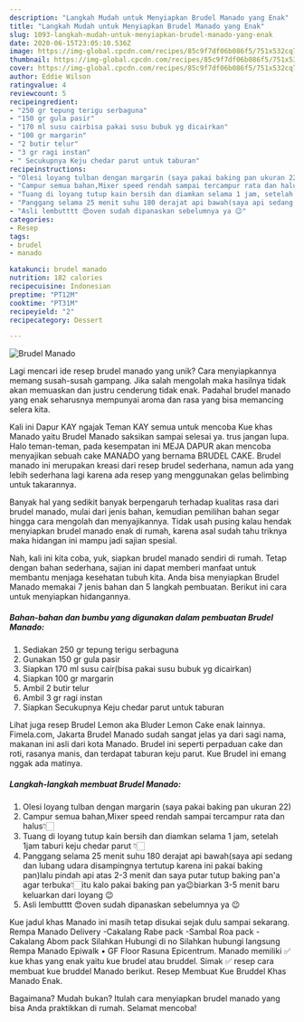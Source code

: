 ```yaml
---
description: "Langkah Mudah untuk Menyiapkan Brudel Manado yang Enak"
title: "Langkah Mudah untuk Menyiapkan Brudel Manado yang Enak"
slug: 1093-langkah-mudah-untuk-menyiapkan-brudel-manado-yang-enak
date: 2020-06-15T23:05:10.536Z
image: https://img-global.cpcdn.com/recipes/85c9f7df06b086f5/751x532cq70/brudel-manado-foto-resep-utama.jpg
thumbnail: https://img-global.cpcdn.com/recipes/85c9f7df06b086f5/751x532cq70/brudel-manado-foto-resep-utama.jpg
cover: https://img-global.cpcdn.com/recipes/85c9f7df06b086f5/751x532cq70/brudel-manado-foto-resep-utama.jpg
author: Eddie Wilson
ratingvalue: 4
reviewcount: 5
recipeingredient:
- "250 gr tepung terigu serbaguna"
- "150 gr gula pasir"
- "170 ml susu cairbisa pakai susu bubuk yg dicairkan"
- "100 gr margarin"
- "2 butir telur"
- "3 gr ragi instan"
- " Secukupnya Keju chedar parut untuk taburan"
recipeinstructions:
- "Olesi loyang tulban dengan margarin (saya pakai baking pan ukuran 22)"
- "Campur semua bahan,Mixer speed rendah sampai tercampur rata dan halus👇🏻"
- "Tuang di loyang tutup kain bersih dan diamkan selama 1 jam, setelah 1jam taburi keju chedar parut 👇🏻"
- "Panggang selama 25 menit suhu 180 derajat api bawah(saya api sedang dan lubang udara disampingnya tertutup karena ini pakai baking pan)lalu pindah api atas 2-3 menit dan saya putar tutup baking pan&#39;a agar terbuka👇🏻itu kalo pakai baking pan ya😉biarkan 3-5 menit baru keluarkan dari loyang 😉"
- "Asli lembutttt 😍oven sudah dipanaskan sebelumnya ya 😉"
categories:
- Resep
tags:
- brudel
- manado

katakunci: brudel manado 
nutrition: 182 calories
recipecuisine: Indonesian
preptime: "PT12M"
cooktime: "PT31M"
recipeyield: "2"
recipecategory: Dessert

---
```



![Brudel Manado](https://img-global.cpcdn.com/recipes/85c9f7df06b086f5/751x532cq70/brudel-manado-foto-resep-utama.jpg)

Lagi mencari ide resep brudel manado yang unik? Cara menyiapkannya memang susah-susah gampang. Jika salah mengolah maka hasilnya tidak akan memuaskan dan justru cenderung tidak enak. Padahal brudel manado yang enak seharusnya mempunyai aroma dan rasa yang bisa memancing selera kita.

Kali ini Dapur KAY ngajak Teman KAY semua untuk mencoba Kue khas Manado yaitu Brudel Manado saksikan sampai selesai ya. trus jangan lupa. Halo teman-teman, pada kesempatan ini MEJA DAPUR akan mencoba menyajikan sebuah cake MANADO yang bernama BRUDEL CAKE. Brudel manado ini merupakan kreasi dari resep brudel sederhana, namun ada yang lebih sederhana lagi karena ada resep yang menggunakan gelas belimbing untuk takarannya.

Banyak hal yang sedikit banyak berpengaruh terhadap kualitas rasa dari brudel manado, mulai dari jenis bahan, kemudian pemilihan bahan segar hingga cara mengolah dan menyajikannya. Tidak usah pusing kalau hendak menyiapkan brudel manado enak di rumah, karena asal sudah tahu triknya maka hidangan ini mampu jadi sajian spesial.


Nah, kali ini kita coba, yuk, siapkan brudel manado sendiri di rumah. Tetap dengan bahan sederhana, sajian ini dapat memberi manfaat untuk membantu menjaga kesehatan tubuh kita. Anda bisa menyiapkan Brudel Manado memakai 7 jenis bahan dan 5 langkah pembuatan. Berikut ini cara untuk menyiapkan hidangannya.

<!--inarticleads1-->

##### Bahan-bahan dan bumbu yang digunakan dalam pembuatan Brudel Manado:

1. Sediakan 250 gr tepung terigu serbaguna
1. Gunakan 150 gr gula pasir
1. Siapkan 170 ml susu cair(bisa pakai susu bubuk yg dicairkan)
1. Siapkan 100 gr margarin
1. Ambil 2 butir telur
1. Ambil 3 gr ragi instan
1. Siapkan  Secukupnya Keju chedar parut untuk taburan


Lihat juga resep Brudel Lemon aka Bluder Lemon Cake enak lainnya. Fimela.com, Jakarta Brudel Manado sudah sangat jelas ya dari sagi nama, makanan ini asli dari kota Manado. Brudel ini seperti perpaduan cake dan roti, rasanya manis, dan terdapat taburan keju parut. Kue Brudel ini emang nggak ada matinya. 

<!--inarticleads2-->

##### Langkah-langkah membuat Brudel Manado:

1. Olesi loyang tulban dengan margarin (saya pakai baking pan ukuran 22)
1. Campur semua bahan,Mixer speed rendah sampai tercampur rata dan halus👇🏻
1. Tuang di loyang tutup kain bersih dan diamkan selama 1 jam, setelah 1jam taburi keju chedar parut 👇🏻
1. Panggang selama 25 menit suhu 180 derajat api bawah(saya api sedang dan lubang udara disampingnya tertutup karena ini pakai baking pan)lalu pindah api atas 2-3 menit dan saya putar tutup baking pan&#39;a agar terbuka👇🏻itu kalo pakai baking pan ya😉biarkan 3-5 menit baru keluarkan dari loyang 😉
1. Asli lembutttt 😍oven sudah dipanaskan sebelumnya ya 😉


Kue jadul khas Manado ini masih tetap disukai sejak dulu sampai sekarang. Rempa Manado Delivery -Cakalang Rabe pack -Sambal Roa pack -Cakalang Abom pack Silahkan Hubungi di no Silahkan hubungi langsung Rempa Manado Epiwalk • GF Floor Rasuna Epicentrum. Manado memiliki ✅ kue khas yang enak yaitu kue brudel atau bruddel. Simak ✅ resep cara membuat kue bruddel Manado berikut. Resep Membuat Kue Bruddel Khas Manado Enak. 

Bagaimana? Mudah bukan? Itulah cara menyiapkan brudel manado yang bisa Anda praktikkan di rumah. Selamat mencoba!

